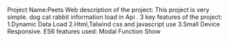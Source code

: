 Project Name:Peets Web
 description of the project: This project is very simple. dog cat rabbit information load in Api .
 3 key features of the project:
 1.Dynamic Data Load
 2.Html,Talwind css and javascript use 
 3.Small Device Responsive.
 ES6 features used: Modal Function Show 
 
